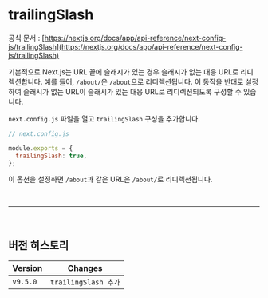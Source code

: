 # trailingSlash

공식 문서 : [https://nextjs.org/docs/app/api-reference/next-config-js/trailingSlash](https://nextjs.org/docs/app/api-reference/next-config-js/trailingSlash)

기본적으로 Next.js는 URL 끝에 슬래시가 있는 경우 슬래시가 없는 대응 URL로 리디렉션합니다. 예를 들어, `/about/`은 `/about`으로 리디렉션됩니다. 이 동작을 반대로 설정하여 슬래시가 없는 URL이 슬래시가 있는 대응 URL로 리디렉션되도록 구성할 수 있습니다.

`next.config.js` 파일을 열고 `trailingSlash` 구성을 추가합니다.

```jsx
// next.config.js

module.exports = {
  trailingSlash: true,
};
```

이 옵션을 설정하면 `/about`과 같은 URL은 `/about/`로 리디렉션됩니다.

<br><hr><br>

## 버전 히스토리

| Version  | Changes              |
| -------- | -------------------- |
| `v9.5.0` | `trailingSlash 추가` |
